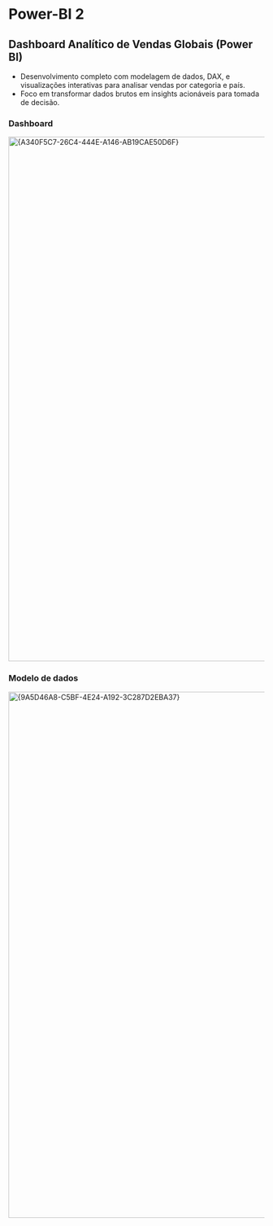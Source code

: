 # Power-BI 2

<h2>Dashboard Analítico de Vendas Globais (Power BI)</h2> 

<ul>
  <li>Desenvolvimento completo com modelagem de dados, DAX, e visualizações interativas para analisar vendas por categoria e país.</li>
  <li>Foco em transformar dados brutos em insights acionáveis para tomada de decisão.</li>
</ul>
<h3>Dashboard</h3>
<img width="1920" height="1031" alt="{A340F5C7-26C4-444E-A146-AB19CAE50D6F}" src="https://github.com/user-attachments/assets/c952f1de-4227-402a-beac-db87a42117de" />
<h3>Modelo de dados</h3>
<img width="1918" height="1034" alt="{9A5D46A8-C5BF-4E24-A192-3C287D2EBA37}" src="https://github.com/user-attachments/assets/d40d53f9-25b7-4b3a-b42f-3a4ecfe6bf21" />
